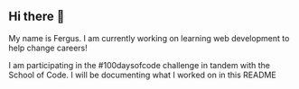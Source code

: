 ## Hi there 👋

My name is Fergus.  I am currently working on learning web development to help change careers!

I am participating in the #100daysofcode challenge in tandem with the School of Code.  I will be documenting what I worked on in this README

<!--
**fergus-g/fergus-g** is a ✨ _special_ ✨ repository because its `README.md` (this file) appears on your GitHub profile.

Here are some ideas to get you started:

- 🔭 I’m currently working on ...
- 🌱 I’m currently learning ...
- 👯 I’m looking to collaborate on ...
- 🤔 I’m looking for help with ...
- 💬 Ask me about ...
- 📫 How to reach me: ...
- 😄 Pronouns: ...
- ⚡ Fun fact: ...
-->

